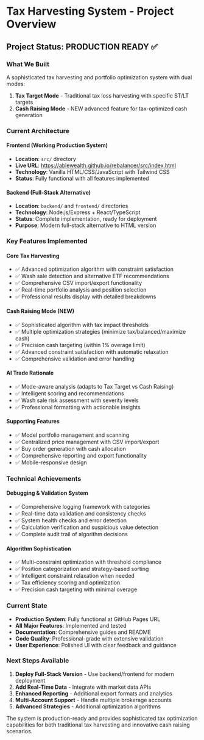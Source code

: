 # Tax Harvesting System - Project Overview

## Project Status: PRODUCTION READY ✅

### What We Built
A sophisticated tax harvesting and portfolio optimization system with dual modes:

1. **Tax Target Mode** - Traditional tax loss harvesting with specific ST/LT targets
2. **Cash Raising Mode** - NEW advanced feature for tax-optimized cash generation

### Current Architecture

#### Frontend (Working Production System)
- **Location**: `src/` directory
- **Live URL**: https://ablewealth.github.io/rebalancer/src/index.html
- **Technology**: Vanilla HTML/CSS/JavaScript with Tailwind CSS
- **Status**: Fully functional with all features implemented

#### Backend (Full-Stack Alternative)
- **Location**: `backend/` and `frontend/` directories  
- **Technology**: Node.js/Express + React/TypeScript
- **Status**: Complete implementation, ready for deployment
- **Purpose**: Modern full-stack alternative to HTML version

### Key Features Implemented

#### Core Tax Harvesting
- ✅ Advanced optimization algorithm with constraint satisfaction
- ✅ Wash sale detection and alternative ETF recommendations
- ✅ Comprehensive CSV import/export functionality
- ✅ Real-time portfolio analysis and position selection
- ✅ Professional results display with detailed breakdowns

#### Cash Raising Mode (NEW)
- ✅ Sophisticated algorithm with tax impact thresholds
- ✅ Multiple optimization strategies (minimize tax/balanced/maximize cash)
- ✅ Precision cash targeting (within 1% overage limit)
- ✅ Advanced constraint satisfaction with automatic relaxation
- ✅ Comprehensive validation and error handling

#### AI Trade Rationale
- ✅ Mode-aware analysis (adapts to Tax Target vs Cash Raising)
- ✅ Intelligent scoring and recommendations
- ✅ Wash sale risk assessment with severity levels
- ✅ Professional formatting with actionable insights

#### Supporting Features
- ✅ Model portfolio management and scanning
- ✅ Centralized price management with CSV import/export
- ✅ Buy order generation with cash allocation
- ✅ Comprehensive reporting and export functionality
- ✅ Mobile-responsive design

### Technical Achievements

#### Debugging & Validation System
- ✅ Comprehensive logging framework with categories
- ✅ Real-time data validation and consistency checks
- ✅ System health checks and error detection
- ✅ Calculation verification and suspicious value detection
- ✅ Complete audit trail of algorithm decisions

#### Algorithm Sophistication
- ✅ Multi-constraint optimization with threshold compliance
- ✅ Position categorization and strategy-based sorting
- ✅ Intelligent constraint relaxation when needed
- ✅ Tax efficiency scoring and optimization
- ✅ Precision cash targeting with minimal overage

### Current State
- **Production System**: Fully functional at GitHub Pages URL
- **All Major Features**: Implemented and tested
- **Documentation**: Comprehensive guides and README
- **Code Quality**: Professional-grade with extensive validation
- **User Experience**: Polished UI with clear feedback and guidance

### Next Steps Available
1. **Deploy Full-Stack Version** - Use backend/frontend for modern deployment
2. **Add Real-Time Data** - Integrate with market data APIs
3. **Enhanced Reporting** - Additional export formats and analytics
4. **Multi-Account Support** - Handle multiple brokerage accounts
5. **Advanced Strategies** - Additional optimization algorithms

The system is production-ready and provides sophisticated tax optimization capabilities for both traditional tax harvesting and innovative cash raising scenarios.